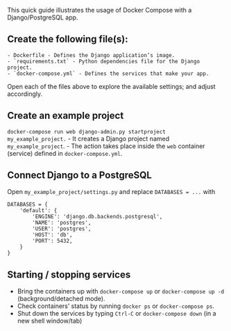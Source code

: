 
This quick guide illustrates the usage of Docker Compose with a Django/PostgreSQL app.

## Create the following file(s):
    - Dockerfile - Defines the Django application’s image.
    - `requirements.txt` - Python dependencies file for the Django project.
    - `docker-compose.yml` - Defines the services that make your app.

Open each of the files above to explore the available settings; and adjust accordingly.

## Create an example project
`docker-compose run web django-admin.py startproject my_example_project.`
    - It creates a Django project named `my_example_project`.
    - The action takes place inside the `web` container (service) defined in `docker-compose.yml`.

## Connect Django to a PostgreSQL

Open `my_example_project/settings.py` and replace `DATABASES = ...` with

```
DATABASES = {
    'default': {
        'ENGINE': 'django.db.backends.postgresql',
        'NAME': 'postgres',
        'USER': 'postgres',
        'HOST': 'db',
        'PORT': 5432,
    }
}
```

## Starting / stopping services
- Bring the containers up with `docker-compose up` or `docker-compose up -d` (background/detached mode).
- Check containers’ status by running `docker ps` or `docker-compose ps`.
- Shut down the services by typing `Ctrl-C` or `docker-compose down` (in a new shell window/tab)

